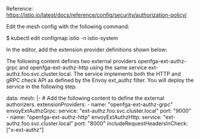 Reference: <https://istio.io/latest/docs/reference/config/security/authorization-policy/>

Edit the mesh config with the following command:

$ kubectl edit configmap istio -n istio-system

In the editor, add the extension provider definitions shown below:

The following content defines two external providers openfga-ext-authz-grpc and openfga-ext-authz-http using the same service ext-authz.foo.svc.cluster.local. The service implements both the HTTP and gRPC check API as defined by the Envoy ext_authz filter. You will deploy the service in the following step.

data:
  mesh: |-
    # Add the following content to define the external authorizers.
    extensionProviders:
    - name: "openfga-ext-authz-grpc"
      envoyExtAuthzGrpc:
        service: "ext-authz.foo.svc.cluster.local"
        port: "9000"
    - name: "openfga-ext-authz-http"
      envoyExtAuthzHttp:
        service: "ext-authz.foo.svc.cluster.local"
        port: "8000"
        includeRequestHeadersInCheck: ["x-ext-authz"]
